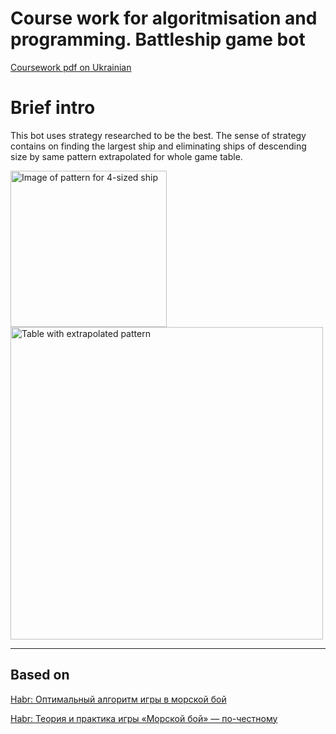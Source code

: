 # Course work for algoritmisation and programming. Battleship game bot

[Coursework pdf on Ukrainian](https://drive.google.com/file/d/1RBoNDhCQRzoMW2OA1KUwqmEI0qJbliKe/view?usp=sharing)

# Brief intro

This bot uses strategy researched to be the best. The sense of strategy contains on finding the largest ship and eliminating ships of descending size by same pattern extrapolated for whole game table.

<img src="https://gdurl.com/FNd3" alt="Image of pattern for 4-sized ship" width="250"/>

<img src="https://gdurl.com/vSPE" alt="Table with extrapolated pattern" width="500"/>


---
## Based on 

[Habr: Оптимальный алгоритм игры в морской бой](https://habr.com/ru/post/180995/)

[Habr: Теория и практика игры «Морской бой» — по-честному](https://habr.com/ru/post/82221/)
